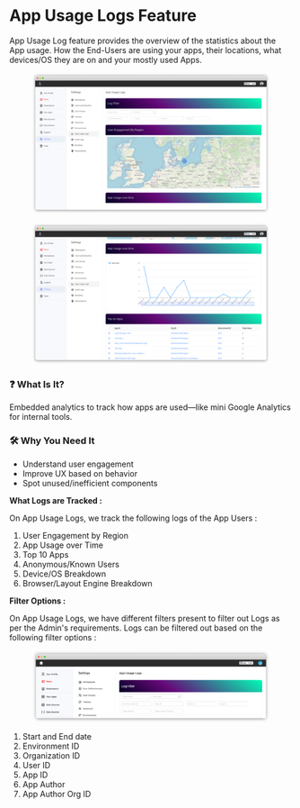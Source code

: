 # App Usage Logs Feature

App Usage Log feature provides the overview of the statistics about the App usage. How the End-Users are using your apps, their locations, what devices/OS they are on and your mostly used Apps.

<div><figure><img src="../../../.gitbook/assets/frame_generic_light (3) (4).png" alt=""><figcaption></figcaption></figure> <figure><img src="../../../.gitbook/assets/frame_generic_light (4) (5).png" alt=""><figcaption></figcaption></figure></div>

### ❓ What Is It?

Embedded analytics to track how apps are used—like mini Google Analytics for internal tools.

### 🛠️ Why You Need It

* Understand user engagement
* Improve UX based on behavior
* Spot unused/inefficient components

**What Logs are Tracked :**&#x20;

On App Usage Logs, we track the following logs of the App Users :&#x20;

1. User Engagement by Region
2. App Usage over Time
3. Top 10 Apps
4. Anonymous/Known Users
5. Device/OS Breakdown
6. Browser/Layout Engine Breakdown

**Filter Options :**&#x20;

On App Usage Logs, we have different filters present to filter out Logs as per the Admin's requirements. Logs can be filtered out based on the following filter options :&#x20;

<figure><img src="../../../.gitbook/assets/frame_generic_light (12) (2).png" alt=""><figcaption></figcaption></figure>

1. Start and End date
2. Environment ID
3. Organization ID
4. User ID
5. App ID
6. App Author
7. App Author Org ID
